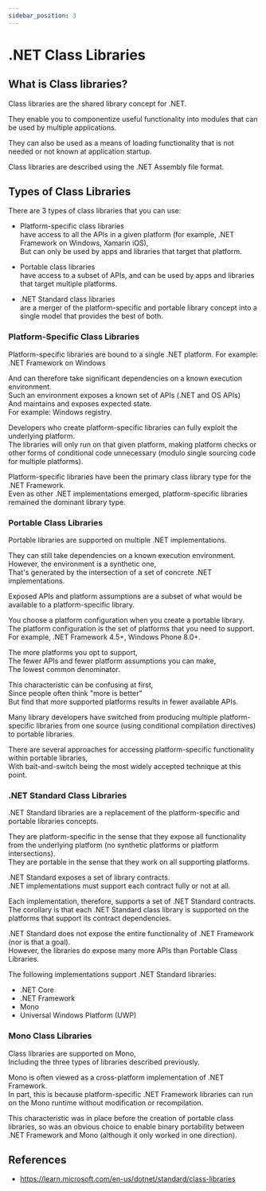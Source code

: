 ```yaml
---
sidebar_position: 3
---
```


# .NET Class Libraries

## What is Class libraries?

Class libraries are the shared library concept for .NET.

They enable you to componentize useful functionality into modules that can be used by multiple applications.

They can also be used as a means of loading functionality that is not needed or not known at application startup.

Class libraries are described using the .NET Assembly file format.

## Types of Class Libraries

There are 3 types of class libraries that you can use:

- Platform-specific class libraries  
  have access to all the APIs in a given platform (for example, .NET Framework on Windows, Xamarin iOS),  
  But can only be used by apps and libraries that target that platform.

- Portable class libraries  
  have access to a subset of APIs, and can be used by apps and libraries that target multiple platforms.

- .NET Standard class libraries  
  are a merger of the platform-specific and portable library concept into a single model that provides the best of both.

### Platform-Specific Class Libraries

Platform-specific libraries are bound to a single .NET platform.
For example: .NET Framework on Windows

And can therefore take significant dependencies on a known execution environment.  
Such an environment exposes a known set of APIs (.NET and OS APIs)  
And maintains and exposes expected state.  
For example: Windows registry.

Developers who create platform-specific libraries can fully exploit the underlying platform.  
The libraries will only run on that given platform, making platform checks or other forms of conditional code unnecessary (modulo single sourcing code for multiple platforms).

Platform-specific libraries have been the primary class library type for the .NET Framework.  
Even as other .NET implementations emerged, platform-specific libraries remained the dominant library type.

### Portable Class Libraries

Portable libraries are supported on multiple .NET implementations.

They can still take dependencies on a known execution environment.  
However, the environment is a synthetic one,  
That's generated by the intersection of a set of concrete .NET implementations.

Exposed APIs and platform assumptions are a subset of what would be available to a platform-specific library.

You choose a platform configuration when you create a portable library.  
The platform configuration is the set of platforms that you need to support.  
For example, .NET Framework 4.5+, Windows Phone 8.0+.

The more platforms you opt to support,  
The fewer APIs and fewer platform assumptions you can make,  
The lowest common denominator.

This characteristic can be confusing at first,  
Since people often think "more is better"  
But find that more supported platforms results in fewer available APIs.

Many library developers have switched from producing multiple platform-specific libraries from one source (using conditional compilation directives) to portable libraries.

There are several approaches for accessing platform-specific functionality within portable libraries,  
With bait-and-switch being the most widely accepted technique at this point.

### .NET Standard Class Libraries

.NET Standard libraries are a replacement of the platform-specific and portable libraries concepts.

They are platform-specific in the sense that they expose all functionality from the underlying platform (no synthetic platforms or platform intersections).  
They are portable in the sense that they work on all supporting platforms.

.NET Standard exposes a set of library contracts.  
.NET implementations must support each contract fully or not at all.

Each implementation, therefore, supports a set of .NET Standard contracts.  
The corollary is that each .NET Standard class library is supported on the platforms that support its contract dependencies.

.NET Standard does not expose the entire functionality of .NET Framework (nor is that a goal).  
However, the libraries do expose many more APIs than Portable Class Libraries.

The following implementations support .NET Standard libraries:

- .NET Core
- .NET Framework
- Mono
- Universal Windows Platform (UWP)

### Mono Class Libraries

Class libraries are supported on Mono,  
Including the three types of libraries described previously.

Mono is often viewed as a cross-platform implementation of .NET Framework.  
In part, this is because platform-specific .NET Framework libraries can run on the Mono runtime without modification or recompilation.

This characteristic was in place before the creation of portable class libraries, so was an obvious choice to enable binary portability between .NET Framework and Mono (although it only worked in one direction).

## References

- https://learn.microsoft.com/en-us/dotnet/standard/class-libraries
